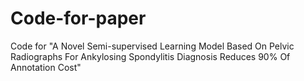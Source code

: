 # Code-for-paper
Code for "A Novel Semi-supervised Learning Model Based On Pelvic Radiographs For Ankylosing Spondylitis Diagnosis Reduces 90% Of Annotation Cost"

